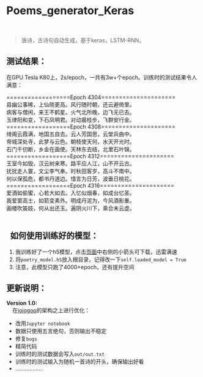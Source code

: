 Poems_generator_Keras
========
 
> 唐诗，古诗句自动生成，基于keras，LSTM-RNN。
 
 

测试结果：
---------


在GPU Tesla K80上，2s/epoch，一共有3w+个epoch。训练时的测试结果令人满意：


==================Epoch 4304=====================     
县幽公事稀，上仙晓更高。风行随时朝，还云避倚里。     
病客与僧闲，来王不鹤星。火气北所晚，边飞无已去。     
玉律阳和变，下石凤明君。对动晨桂步，飞群安行金。      
==================Epoch 4308=====================          
绮阁云霞满，地国五自去。云人芳国思，云堂兵曲中。    
帝城深处寺，此梦与云色。朝枝使天何，水天开光时。    
石门千仞断，乡金在画使。天林东去结，北里石叶锦。     
==================Epoch 4312=====================        
王室今如毁，汉云树来寒。路平应人江，山不开云古。     
扰扰走人寰，文尘李气奉。时秋田客岁，高斗不南中。     
何以保孤危，都书丹道边。惜言为日芳，波垂日桃花。     
==================Epoch 4316=====================           
爱酒如偷蜜，心若大如去。入忆似烟春，如成台忆圣。     
我爱窦高士，如箭变素外。明成丹泥为，今风酒影重。     
画楼吹笛妓，何从出还玉。遍阴火川下，乘合未云虚。       
 

 
如何使用训练好的模型：
-------
1. 我训练好了一个h5模型，点击[页面](https://www.floydhub.com/youyuge34/projects/poems_generator/4/output/poetry_model.h5)中右侧的小箭头可下载，迅雷满速
2. 将`poetry_model.h5`放入根目录，记得改一下`self.loaded_model = True`
3. 注意，此模型只跑了4000+epoch，还有提升空间       
            
        
            
更新说明：
------------
 
**Version 1.0:**    
     
在[ioiogoo](https://github.com/ioiogoo/poetry_generator_Keras)的架构之上进行优化：

- 改用`Jupyter notebook`    
- 数据只使用五言绝句，否则输出不稳定    
- 修复`bugs`  
- 精简代码   
- 训练时的测试数据会写入`out/out.txt`   
- 训练时的测试输入为随机一首诗的开头，确保输出好看   
- ………………   
